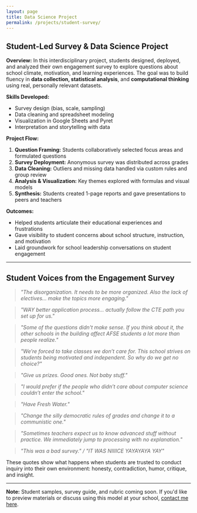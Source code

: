 ```yaml
---
layout: page
title: Data Science Project
permalink: /projects/student-survey/
---
```


## Student-Led Survey & Data Science Project

**Overview:**
In this interdisciplinary project, students designed, deployed, and analyzed their own engagement survey to explore questions about school climate, motivation, and learning experiences. The goal was to build fluency in **data collection, statistical analysis**, and **computational thinking** using real, personally relevant datasets.

**Skills Developed:**
- Survey design (bias, scale, sampling)
- Data cleaning and spreadsheet modeling
- Visualization in Google Sheets and Pyret
- Interpretation and storytelling with data

**Project Flow:**
1. **Question Framing:** Students collaboratively selected focus areas and formulated questions
2. **Survey Deployment:** Anonymous survey was distributed across grades
3. **Data Cleaning:** Outliers and missing data handled via custom rules and group review
4. **Analysis & Visualization:** Key themes explored with formulas and visual models
5. **Synthesis:** Students created 1-page reports and gave presentations to peers and teachers

**Outcomes:**
- Helped students articulate their educational experiences and frustrations
- Gave visibility to student concerns about school structure, instruction, and motivation
- Laid groundwork for school leadership conversations on student engagement

---

## Student Voices from the Engagement Survey

> *"The disorganization. It needs to be more organized. Also the lack of electives... make the topics more engaging."*

> *"WAY better application process... actually follow the CTE path you set up for us."*

> *"Some of the questions didn't make sense. If you think about it, the other schools in the building affect AFSE students a lot more than people realize."*

> *"We’re forced to take classes we don’t care for. This school strives on students being motivated and independent. So why do we get no choice?"*

> *"Give us prizes. Good ones. Not baby stuff."*

> *"I would prefer if the people who didn’t care about computer science couldn’t enter the school."*

> *"Have Fresh Water."*

> *"Change the silly democratic rules of grades and change it to a communistic one."*

> *"Sometimes teachers expect us to know advanced stuff without practice. We immediately jump to processing with no explanation."*

> *"This was a bad survey." / "IT WAS NIIIICE YAYAYAYA YAY"*

These quotes show what happens when students are trusted to conduct inquiry into their own environment: honesty, contradiction, humor, critique, and insight.

---

**Note:** Student samples, survey guide, and rubric coming soon. If you'd like to preview materials or discuss using this model at your school, [contact me here](/contact/).
